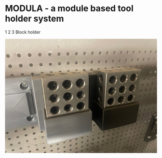 # MODULA - a module based tool holder system

1 2 3 Block holder

![Modula](module.1.2.3.block.photo.jpg)
